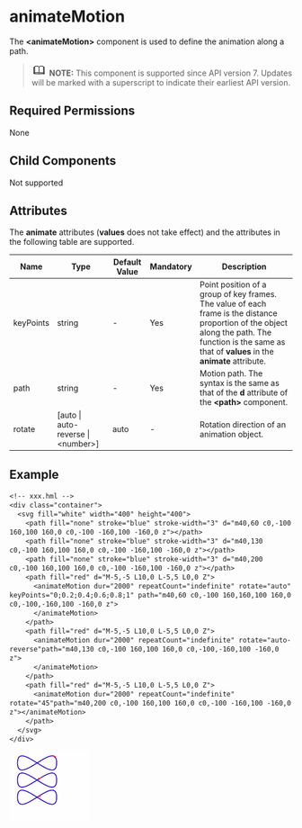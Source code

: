 # animateMotion

The  **<animateMotion\>**  component is used to define the animation along a path.

>![](../../public_sys-resources/icon-note.gif) **NOTE:** 
>This component is supported since API version 7. Updates will be marked with a superscript to indicate their earliest API version.

## Required Permissions

None

## Child Components

Not supported

## Attributes

The  **animate**  attributes \(**values**  does not take effect\) and the attributes in the following table are supported.

| Name      | Type                                | Default Value | Mandatory | Description                                                  |
| --------- | ----------------------------------- | ------------- | --------- | ------------------------------------------------------------ |
| keyPoints | string                              | -             | Yes       | Point position of a group of key frames. The value of each frame is the distance proportion of the object along the path. The function is the same as that of **values** in the **animate** attribute. |
| path      | string                              | -             | Yes       | Motion path. The syntax is the same as that of the **d** attribute of the **\<path>** component. |
| rotate    | [auto \| auto-reverse \| \<number>] | auto          | -         | Rotation direction of an animation object.                   |




## Example

```
<!-- xxx.hml -->
<div class="container">
  <svg fill="white" width="400" height="400">
    <path fill="none" stroke="blue" stroke-width="3" d="m40,60 c0,-100 160,100 160,0 c0,-100 -160,100 -160,0 z"></path>
    <path fill="none" stroke="blue" stroke-width="3" d="m40,130 c0,-100 160,100 160,0 c0,-100 -160,100 -160,0 z"></path>
    <path fill="none" stroke="blue" stroke-width="3" d="m40,200 c0,-100 160,100 160,0 c0,-100 -160,100 -160,0 z"></path>
    <path fill="red" d="M-5,-5 L10,0 L-5,5 L0,0 Z">
      <animateMotion dur="2000" repeatCount="indefinite" rotate="auto" keyPoints="0;0.2;0.4;0.6;0.8;1" path="m40,60 c0,-100 160,160,100 160,0 c0,-100,-160,100 -160,0 z">
      </animateMotion>
    </path>
    <path fill="red" d="M-5,-5 L10,0 L-5,5 L0,0 Z">
      <animateMotion dur="2000" repeatCount="indefinite" rotate="auto-reverse"path="m40,130 c0,-100 160,100 160,0 c0,-100,-160,100 -160,0 z">
      </animateMotion>
    </path>
    <path fill="red" d="M-5,-5 L10,0 L-5,5 L0,0 Z">
      <animateMotion dur="2000" repeatCount="indefinite" rotate="45"path="m40,200 c0,-100 160,100 160,0 c0,-100 -160,100 -160,0 z"></animateMotion>
    </path>
  </svg>
</div>
```

![](figures/2-11.gif)

